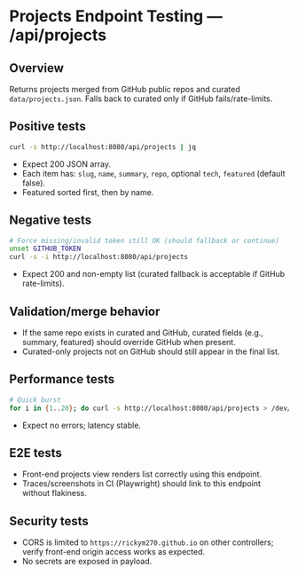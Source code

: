 # Projects Endpoint Testing — /api/projects

## Overview
Returns projects merged from GitHub public repos and curated `data/projects.json`. Falls back to curated only if GitHub fails/rate-limits.

## Positive tests
```bash
curl -s http://localhost:8080/api/projects | jq
```
- Expect 200 JSON array.
- Each item has: `slug`, `name`, `summary`, `repo`, optional `tech`, `featured` (default false).
- Featured sorted first, then by name.

## Negative tests
```bash
# Force missing/invalid token still OK (should fallback or continue)
unset GITHUB_TOKEN
curl -s -i http://localhost:8080/api/projects
```
- Expect 200 and non-empty list (curated fallback is acceptable if GitHub rate-limits).

## Validation/merge behavior
- If the same repo exists in curated and GitHub, curated fields (e.g., summary, featured) should override GitHub when present.
- Curated-only projects not on GitHub should still appear in the final list.

## Performance tests
```bash
# Quick burst
for i in {1..20}; do curl -s http://localhost:8080/api/projects > /dev/null; done
```
- Expect no errors; latency stable.

## E2E tests
- Front-end projects view renders list correctly using this endpoint.
- Traces/screenshots in CI (Playwright) should link to this endpoint without flakiness.

## Security tests
- CORS is limited to `https://rickym270.github.io` on other controllers; verify front-end origin access works as expected.
- No secrets are exposed in payload.
